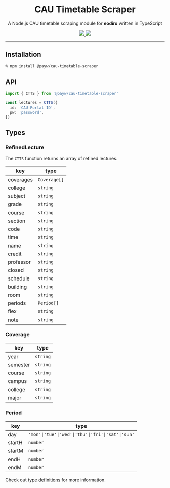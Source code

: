 <h1 align="center">CAU Timetable Scraper</h1>

<p align="center">A Node.js CAU timetable scraping module for <b>eodiro</b> written in TypeScript</p>

<p align="center">
  <a href="https://www.npmjs.com/package/@payw/cau-timetable-scraper" target="_blank">
    <img src="https://img.shields.io/npm/v/@payw/cau-timetable-scraper">
  </a>
  <a href="https://github.com/paywteam/cau-timetable-scraper/blob/master/LICENSE">
    <img src="https://img.shields.io/github/license/paywteam/cau-timetable-scraper?style=flat">
  </a>
</p>

---

## Installation

```zsh
% npm install @payw/cau-timetable-scraper
```

## API

```ts
import { CTTS } from '@payw/cau-timetable-scraper'

const lectures = CTTS({
  id: 'CAU Portal ID',
  pw: 'password',
})
```

## Types

### RefinedLecture

The `CTTS` function returns an array of refined lectures.

| key       | type         |
| --------- | ------------ |
| coverages | `Coverage[]` |
| college   | `string`     |
| subject   | `string`     |
| grade     | `string`     |
| course    | `string`     |
| section   | `string`     |
| code      | `string`     |
| time      | `string`     |
| name      | `string`     |
| credit    | `string`     |
| professor | `string`     |
| closed    | `string`     |
| schedule  | `string`     |
| building  | `string`     |
| room      | `string`     |
| periods   | `Period[]`   |
| flex      | `string`     |
| note      | `string`     |

### Coverage

| key      | type     |
| -------- | -------- |
| year     | `string` |
| semester | `string` |
| course   | `string` |
| campus   | `string` |
| college  | `string` |
| major    | `string` |

### Period

| key    | type                                              |
| ------ | ------------------------------------------------- |
| day    | `'mon'\|'tue'\|'wed'\|'thu'\|'fri'\|'sat'\|'sun'` |
| startH | `number`                                          |
| startM | `number`                                          |
| endH   | `number`                                          |
| endM   | `number`                                          |

Check out [type definitions](https://github.com/paywteam/cau-timetable-scraper/blob/master/src/types/index.ts) for more information.
